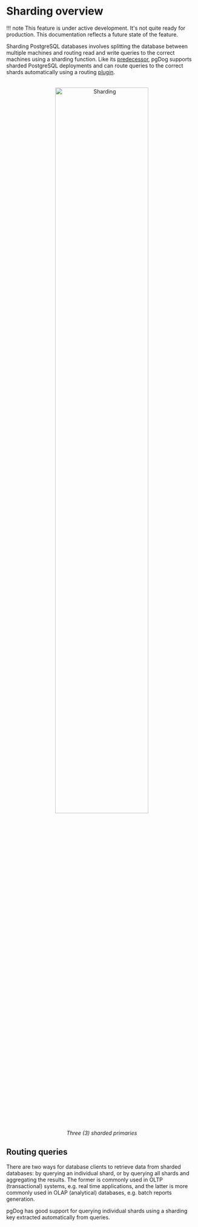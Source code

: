 # Sharding overview

!!! note
    This feature is under active development. It's not quite ready for production. This documentation
    reflects a future state of the feature.

Sharding PostgreSQL databases involves splitting the database between multiple machines and routing read
and write queries to the correct machines using a sharding function. Like its [predecessor](https://github.com/levkk/pgcat), pgDog supports sharded PostgreSQL deployments and can route queries to the correct shards automatically using a routing [plugin](../plugins/index.md).

<center style="margin-top: 2rem;">
    <img src="/images/sharding.png" width="70%" alt="Sharding" />
    <p><i>Three (3) sharded primaries</i></p>
</center>

## Routing queries

There are two ways for database clients to retrieve data from sharded databases: by querying an individual shard, or by querying all shards and aggregating the results. The former is commonly used in OLTP (transactional) systems, e.g. real time applications, and the latter is more commonly used in OLAP (analytical) databases, e.g. batch reports generation.

pgDog has good support for querying individual shards using a sharding key extracted automatically from queries.
